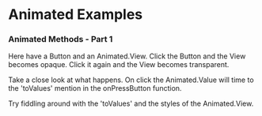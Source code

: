 # Animated Examples

### Animated Methods - Part 1

Here have a Button and an Animated.View. Click the Button and the View becomes opaque. Click it again and the View becomes transparent.

Take a close look at what happens. On click the Animated.Value will time to the 'toValues' mention in the onPressButton function.

Try fiddling around with the 'toValues' and the styles of the Animated.View.
